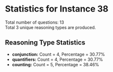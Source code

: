 # Statistics for Instance 38<br/>
Total number of questions: 13<br/>
Total 3 unique reasoning types are produced.<br/>
## Reasoning Type Statistics<br/>
- **conjunction:** Count = 4, Percentage = 30.77%<br/>
- **quantifiers:** Count = 4, Percentage = 30.77%<br/>
- **counting:** Count = 5, Percentage = 38.46%<br/>
